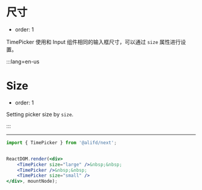 # 尺寸

- order: 1

TimePicker 使用和 Input 组件相同的输入框尺寸，可以通过 `size` 属性进行设置。

:::lang=en-us
# Size

- order: 1

Setting picker size by `size`.

:::

---

````jsx
import { TimePicker } from '@alifd/next';


ReactDOM.render(<div>
    <TimePicker size="large" />&nbsp;&nbsp;
    <TimePicker />&nbsp;&nbsp;
    <TimePicker size="small" />
</div>, mountNode);
````
